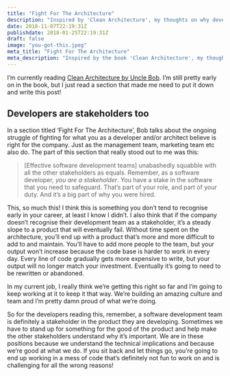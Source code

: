 ```yaml
---
title: "Fight For The Architecture"
description: "Inspired by 'Clean Architecture', my thoughts on why developers are stakeholders too"
date: 2018-11-07T22:19:31Z
publishdate: 2018-01-25T22:19:31Z
draft: false
image: "you-got-this.jpeg"
meta_title: "Fight For The Architecture"
meta_description: "Inspired by the book 'Clean Architecture', my thoughts on why developers are stakeholders too"
---
```

I’m currently reading [Clean Architecture by Uncle Bob](https://www.amazon.co.uk/Clean-Architecture-Craftsmans-Software-Structure/dp/0134494164). I’m still pretty early on in the book, but I just read a section that made me need to put it down and write this post!

## Developers are stakeholders too
In a section titled ‘Fight For The Architecture’, Bob talks about the ongoing struggle of fighting for what you as a developer and/or architect believe is right for the company. Just as the management team, marketing team etc also do. The part of this section that really stood out to me was this:

> [Effective software development teams] unabashedly squabble with all the other stakeholders as equals. Remember, as a software developer, *you are a stakeholder*. You have a stake in the software that you need to safeguard. That’s part of your role, and part of your duty. And it’s a big part of why you were hired.

This, so much this! I think this is something you don’t tend to recognise early in your career, at least I know I didn’t. I also think that if the company doesn’t recognise their development team as a stakeholder, it’s a steady slope to a product that will eventually fail. Without time spent on the architecture, you’ll end up with a product that’s more and more difficult to add to and maintain. You’ll have to add more people to the team, but your output won’t increase because the code base is harder to work in every day. Every line of code gradually gets more expensive to write, but your output will no longer match your investment. Eventually it’s going to need to be rewritten or abandoned. 

In my current job, I really think we’re getting this right so far and I’m going to keep working at it to keep it that way. We’re building an amazing culture and team and I’m pretty damn proud of what we’re doing. 

So for the developers reading this, remember, a software development team is definitely a stakeholder in the product they are developing. Sometimes we have to stand up for something for the good of the product and help make the other stakeholders understand why it’s important. We are in these positions because we understand the technical implications and because we’re good at what we do. If you sit back and let things go, you’re going to end up working in a mess of code that’s definitely not fun to work on and is challenging for all the wrong reasons!